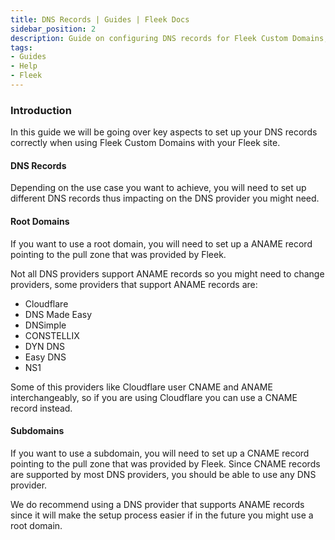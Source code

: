 ```yaml
---
title: DNS Records | Guides | Fleek Docs
sidebar_position: 2
description: Guide on configuring DNS records for Fleek Custom Domains, root vs. subdomains and recommended DNS providers.
tags:
- Guides
- Help
- Fleek
---
```


### Introduction

In this guide we will be going over key aspects to set up your DNS records correctly when using Fleek Custom Domains with your Fleek site.

#### DNS Records

Depending on the use case you want to achieve, you will need to set up different DNS records thus impacting on the DNS provider you might need.

#### Root Domains

If you want to use a root domain, you will need to set up a ANAME record pointing to the pull zone that was provided by Fleek.

Not all DNS providers support ANAME records so you might need to change providers, some providers that support ANAME records are:

- Cloudflare
- DNS Made Easy
- DNSimple
- CONSTELLIX
- DYN DNS
- Easy DNS
- NS1

Some of this providers like Cloudflare user CNAME and ANAME interchangeably, so if you are using Cloudflare you can use a CNAME record instead.

#### Subdomains

If you want to use a subdomain, you will need to set up a CNAME record pointing to the pull zone that was provided by Fleek. Since CNAME records are supported by most DNS providers, you should be able to use any DNS provider.

We do recommend using a DNS provider that supports ANAME records since it will make the setup process easier if in the future you might use a root domain.

